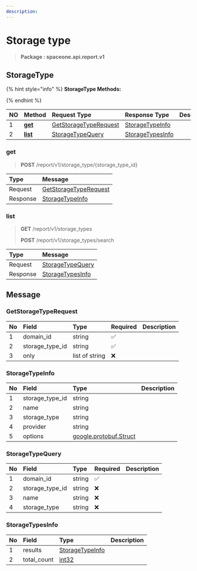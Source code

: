 ```yaml
---
description:  
---
```

# Storage type

>  **Package : spaceone.api.report.v1**

## StorageType

{% hint style="info" %}
**StorageType Methods:**

{%  endhint %}


| NO |  Method | Request Type | Response Type | Description |
| :--- | :--- | :--- | :--- | :--- |
| 1 | [**get**](storage-type.md#get)|   [GetStorageTypeRequest](storage-type.md#getstoragetyperequest) |   [StorageTypeInfo](storage-type.md#storagetypeinfo) |  |
| 2 | [**list**](storage-type.md#list)|   [StorageTypeQuery](storage-type.md#storagetypequery) |   [StorageTypesInfo](storage-type.md#storagetypesinfo) |  | 
 

 
### get
> **POST** /report/v1/storage_type/{storage_type_id}
>


| Type | Message |
| :--- | :--- |
| Request | [GetStorageTypeRequest](storage-type.md#getstoragetyperequest) |
| Response |  [StorageTypeInfo](storage-type.md#storagetypeinfo)  |
 
 

 
### list
> **GET** /report/v1/storage_types
>
> **POST** /report/v1/storage_types/search



| Type | Message |
| :--- | :--- |
| Request | [StorageTypeQuery](storage-type.md#storagetypequery) |
| Response |  [StorageTypesInfo](storage-type.md#storagetypesinfo)  |


## 

## Message

### GetStorageTypeRequest
| No | Field | Type | Required | Description |
| :--- | :--- | :--- | :--- | :--- |
| 1 | domain_id |string|✅| |
| 2 | storage_type_id |string|✅| |
| 3 | only |list of string|❌| |

### StorageTypeInfo
| No | Field | Type |  Description |
| :--- | :--- | :--- | :--- |
| 1 | storage_type_id |string | |
| 2 | name |string | |
| 3 | storage_type |string | |
| 4 | provider |string | |
| 5 | options |[google.protobuf.Struct](https://github.com/protocolbuffers/protobuf/blob/master/src/google/protobuf/struct.proto) | |

### StorageTypeQuery
| No | Field | Type | Required | Description |
| :--- | :--- | :--- | :--- | :--- |
| 1 | domain_id |string|✅| |
| 2 | storage_type_id |string|❌| |
| 3 | name |string|❌| |
| 4 | storage_type |string|❌| |

### StorageTypesInfo
| No | Field | Type |  Description |
| :--- | :--- | :--- | :--- |
| 1 | results |[StorageTypeInfo](storage-type.md#storagetypeinfo) | |
| 2 | total_count |[int32](https://github.com/protocolbuffers/protobuf/blob/master/src/google/protobuf/type.proto) | |

